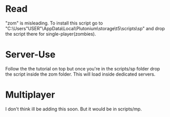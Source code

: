 # Read
"zom" is misleading. To install this script go to "C:\Users\"USER"\AppData\Local\Plutonium\storage\t5\scripts\sp" and drop the script there for single-player(zombies).

# Server-Use
Follow the the tutorial on top but once you're in the scripts/sp folder drop the script inside the zom folder. This will load inside dedicated servers. 

# Multiplayer
I don't think ill be adding this soon. But it would be in scripts/mp.
